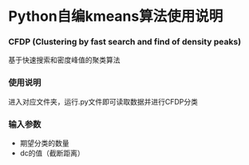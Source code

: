 # Python自编kmeans算法使用说明

### CFDP (Clustering by fast search and find of density peaks)
基于快速搜索和密度峰值的聚类算法

### 使用说明
进入对应文件夹，运行.py文件即可读取数据并进行CFDP分类

### 输入参数
+ 期望分类的数量
+ dc的值（截断距离）